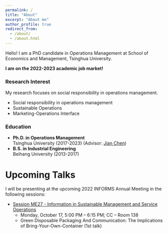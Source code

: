 ```yaml
---
permalink: /
title: "About"
excerpt: "About me"
author_profile: true
redirect_from: 
  - /about/
  - /about.html
---
```


Hello! I am a PhD candidate in Operations Management at School of Economics and Management, Tsinghua University. 

**I am on the 2022-2023 academic job market!**

### Research Interest
 My research focuses on social responsibility in operations management.  
   
* Social responsibility in operations management
* Sustainable Operations
* Marketing-Operations Interface

### Education

* **Ph.D. in Operations Management**   
Tsinghua University (2017-2023) (Advisor: [Jian Chen](https://www.sem.tsinghua.edu.cn/en/info/1219/7004.htm))  
* **B.S. in Industrial Engineering**   
Beihang University (2013-2017)

# Upcoming Talks
I will be presenting at the upcoming 2022 INFORMS Annual Meeting in the following sessions: 
- [Session ME27 - Information in Sustainable Management and Service Operations](https://www.abstractsonline.com/pp8/?__hstc=194041586.eefabc382090b9c735644ec4897f79ea.1659237861530.1663804433769.1663873165390.114&__hssc=194041586.1.1663873165390&__hsfp=653027803&hsCtaTracking=025ee829-9db5-4f89-95dc-637573ec15db%7Cea016d7d-8b17-4156-8c3b-c1c801f2ba1f#!/10693/session/335) 
  - Monday, October 17, 5:00 PM – 6:15 PM; CC – Room 138 
  - Green Disposable Packaging And Communication: The Implications of Bring-Your-Own-Container (1st talk)

